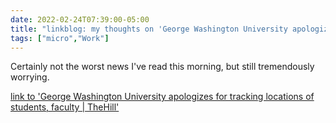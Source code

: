 ```yaml
---
date: 2022-02-24T07:39:00-05:00
title: "linkblog: my thoughts on 'George Washington University apologizes for tracking locations of students, faculty | TheHill'"
tags: ["micro","Work"]
---
```

Certainly not the worst news I've read this morning, but still tremendously worrying.
 
[link to 'George Washington University apologizes for tracking locations of students, faculty | TheHill'](https://thehill.com/homenews/state-watch/594142-george-washington-university-apologizes-for-tracking-locations-of)

